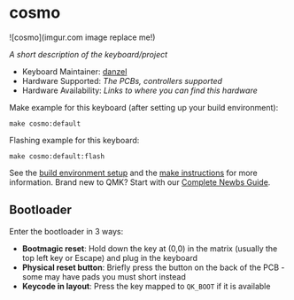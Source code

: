 # cosmo

![cosmo](imgur.com image replace me!)

*A short description of the keyboard/project*

* Keyboard Maintainer: [danzel](https://github.com/danzel)
* Hardware Supported: *The PCBs, controllers supported*
* Hardware Availability: *Links to where you can find this hardware*

Make example for this keyboard (after setting up your build environment):

    make cosmo:default

Flashing example for this keyboard:

    make cosmo:default:flash

See the [build environment setup](https://docs.qmk.fm/#/getting_started_build_tools) and the [make instructions](https://docs.qmk.fm/#/getting_started_make_guide) for more information. Brand new to QMK? Start with our [Complete Newbs Guide](https://docs.qmk.fm/#/newbs).

## Bootloader

Enter the bootloader in 3 ways:

* **Bootmagic reset**: Hold down the key at (0,0) in the matrix (usually the top left key or Escape) and plug in the keyboard
* **Physical reset button**: Briefly press the button on the back of the PCB - some may have pads you must short instead
* **Keycode in layout**: Press the key mapped to `QK_BOOT` if it is available
